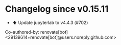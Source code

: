 # Changelog since v0.15.11
- ⬆️ Update jupyterlab to v4.4.3 (#702)

Co-authored-by: renovate[bot] <29139614+renovate[bot]@users.noreply.github.com> 
